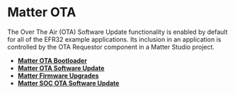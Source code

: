 # Matter OTA

The Over The Air (OTA) Software Update functionality is enabled by default for all of the EFR32 example applications. Its inclusion in an application is controlled by the OTA Requestor component in a Matter Studio project.

- [**Matter OTA Bootloader**](./01-ota-bootloader.md)
- [**Matter OTA Software Update**](./02-ota-software-update.md)
- [**Matter Firmware Upgrades**](./03-firmware-upgrades.md)
- [**Matter SOC OTA Software Update**](./04-ota-software-update-soc.md)